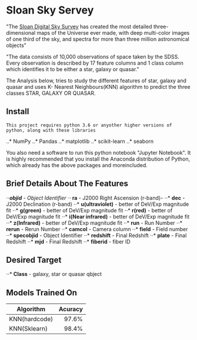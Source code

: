 # Sloan Sky Servey

   "The [Sloan Digital Sky Survey](https://www.kaggle.com/lucidlenn/sloan-digital-sky-survey/) has created the most detailed three-dimensional maps of the Universe ever made, with deep multi-color images of one third of the sky, and spectra for more than three million astronomical objects"

   "The data consists of 10,000 observations of space taken by the SDSS. Every observation is described by 17 feature columns and 1 class column which identifies it to be either a star, galaxy or quasar."

The Analysis below, tries to study the different features of star, galaxy and quasar and uses K- Nearest Neighbours(KNN) algorithm to predict the three classes STAR, GALAXY OR QUASAR.
	

## Install

	This project requires python 3.6 or anyother higher versions of python, along with these libraries

   ..* NumPy
   ..* Pandas
   ..* matplotlib
   ..* scikit-learn
   ..* seaborn

You also need a software to run this python notebook "Jupyter Notebook". It is highly recommended that you install the Anaconda distribution of Python, which already has the above packages and moreincluded.



## Brief Details About The Features 
 ⋅⋅***objid** - Object Identifier
 ⋅⋅* **ra** - J2000 Right Ascension (r-band)-
 ⋅⋅* **dec** - J2000 Declination (r-band)
 ⋅⋅* **u(ultraviolet)** -  better of DeV/Exp magnitude fit
 ⋅⋅* **g(green)** - better of DeV/Exp magnitude fit
 ⋅⋅* **r(red)** - better of DeV/Exp magnitude fit
 ⋅⋅* **i(Near infrared)** -  better of DeV/Exp magnitude fit
 ⋅⋅* **z(Infrared)** -  better of DeV/Exp magnitude fit
 ⋅⋅* **run** - Run Number
 ⋅⋅* **rerun** - Rerun Number
 ⋅⋅* **camcol** - Camera column
 ⋅⋅* **field** - Field number
 ⋅⋅* **specobjid** -  Object Identifier
 ⋅⋅* **redshift** - Final Redshift
 ⋅⋅* **plate** - Final Redshift
 ⋅⋅* **mjd** - Final Redshift
 ⋅⋅* **fiberid** - fiber ID

## Desired Target

⋅⋅* **Class** - galaxy, star or quasar qbject

## Models Trained On

 |Algorithm       |Acuracy  |
 |----------------|--------:|                 
 |	KNN(hardcode) |   97.6% |
 |	KNN(Sklearn)  |  98.4%  |